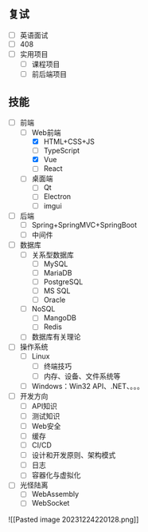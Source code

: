 
## 复试

- [ ] 英语面试
- [ ] 408
- [ ] 实用项目
	- [ ] 课程项目
	- [ ] 前后端项目

## 技能

- [ ] 前端
	- [ ] Web前端
		- [x] HTML+CSS+JS
		- [ ] TypeScript
		- [x] Vue
		- [ ] React
	- [ ] 桌面端
		- [ ] Qt
		- [ ] Electron
		- [ ] imgui
- [ ] 后端
	- [ ] Spring+SpringMVC+SpringBoot
	- [ ] 中间件
- [ ] 数据库
	- [ ] 关系型数据库
		- [ ] MySQL
		- [ ] MariaDB
		- [ ] PostgreSQL
		- [ ] MS SQL
		- [ ] Oracle
	- [ ] NoSQL
		- [ ] MangoDB
		- [ ] Redis
	- [ ] 数据库有关理论
- [ ] 操作系统
	- [ ] Linux
		- [ ] 终端技巧
		- [ ] 内存、设备、文件系统等
	- [ ] Windows：Win32 API、.NET、。。。
- [ ] 开发方向
	- [ ] API知识
	- [ ] 测试知识
	- [ ] Web安全
	- [ ] 缓存
	- [ ] CI/CD
	- [ ] 设计和开发原则、架构模式
	- [ ] 日志
	- [ ] 容器化与虚拟化
- [ ] 光怪陆离
	- [ ] WebAssembly
	- [ ] WebSocket

![[Pasted image 20231224220128.png]]